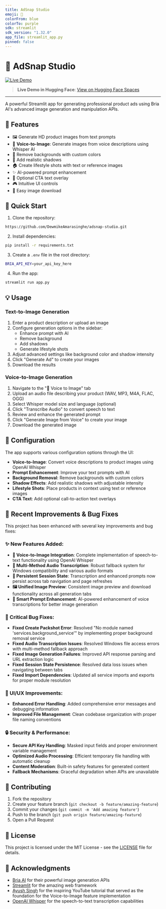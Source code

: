 ```yaml
---
title: AdSnap Studio
emoji: 🎨
colorFrom: blue
colorTo: purple
sdk: streamlit
sdk_version: "1.32.0"
app_file: streamlit_app.py
pinned: false
---
```


# 🎨 AdSnap Studio

[![Live Demo](https://img.shields.io/badge/🤗-Open%20in%20Spaces-blue.svg)](https://huggingface.co/spaces/Dewmike/adsnap-studio)

> **Live Demo in Hugging Face**: [View on Hugging Face Spaces](https://huggingface.co/spaces/Dewmike/adsnap-studio)

---

A powerful Streamlit app for generating professional product ads using Bria AI's advanced image generation and manipulation APIs.

## 🌟 Features

- 🖼️ Generate HD product images from text prompts
- 🎤 **Voice-to-Image**: Generate images from voice descriptions using Whisper AI
- 🎯 Remove backgrounds with custom colors
- 🌅 Add realistic shadows
- 🏠 Create lifestyle shots with text or reference images
- ✨ AI-powered prompt enhancement
- 📝 Optional CTA text overlay
- 🎮 Intuitive UI controls
- 💾 Easy image download

## 🚀 Quick Start

1. Clone the repository:
```bash
https://github.com/DewmikeAmarasinghe/adsnap-studio.git
```

2. Install dependencies:
```bash
pip install -r requirements.txt
```

3. Create a `.env` file in the root directory:
```bash
BRIA_API_KEY=your_api_key_here
```

4. Run the app:
```bash
streamlit run app.py
```

## 💡 Usage

### Text-to-Image Generation
1. Enter a product description or upload an image
2. Configure generation options in the sidebar:
   - Enhance prompt with AI
   - Remove background
   - Add shadows
   - Generate lifestyle shots
3. Adjust advanced settings like background color and shadow intensity
4. Click "Generate Ad" to create your images
5. Download the results

### Voice-to-Image Generation
1. Navigate to the "🎤 Voice to Image" tab
2. Upload an audio file describing your product (WAV, MP3, M4A, FLAC, OGG)
3. Select Whisper model size and language (optional)
4. Click "Transcribe Audio" to convert speech to text
5. Review and enhance the generated prompt
6. Click "Generate Image from Voice" to create your image
7. Download the generated image

## 🔧 Configuration

The app supports various configuration options through the UI:

- **Voice-to-Image**: Convert voice descriptions to product images using OpenAI Whisper
- **Prompt Enhancement**: Improve your text prompts with AI
- **Background Removal**: Remove backgrounds with custom colors
- **Shadow Effects**: Add realistic shadows with adjustable intensity
- **Lifestyle Shots**: Place products in context using text or reference images
- **CTA Text**: Add optional call-to-action text overlays

## 🔧 Recent Improvements & Bug Fixes

This project has been enhanced with several key improvements and bug fixes:

### ✨ New Features Added:
- **🎤 Voice-to-Image Integration**: Complete implementation of speech-to-text functionality using OpenAI Whisper
- **🔄 Multi-Method Audio Transcription**: Robust fallback system for Windows compatibility and various audio formats
- **💾 Persistent Session State**: Transcription and enhanced prompts now persist across tab navigation and page refreshes
- **🖼️ Unified Image Preview**: Consistent image preview and download functionality across all generation tabs
- **🎯 Smart Prompt Enhancement**: AI-powered enhancement of voice transcriptions for better image generation

### 🐛 Critical Bug Fixes:
- **Fixed Create Packshot Error**: Resolved "No module named 'services.background_service'" by implementing proper background removal service
- **Fixed Audio Transcription Issues**: Resolved Windows file access errors with multi-method fallback approach
- **Fixed Image Generation Failures**: Improved API response parsing and URL extraction logic
- **Fixed Session State Persistence**: Resolved data loss issues when navigating between tabs
- **Fixed Import Dependencies**: Updated all service imports and exports for proper module resolution
### 🎨 UI/UX Improvements:
- **Enhanced Error Handling**: Added comprehensive error messages and debugging information
- **Improved File Management**: Clean codebase organization with proper file naming conventions
### 🔒 Security & Performance:
- **Secure API Key Handling**: Masked input fields and proper environment variable management
- **Optimized Audio Processing**: Efficient temporary file handling with automatic cleanup
- **Content Moderation**: Built-in safety features for generated content
- **Fallback Mechanisms**: Graceful degradation when APIs are unavailable
## 🤝 Contributing
1. Fork the repository
2. Create your feature branch (`git checkout -b feature/amazing-feature`)
3. Commit your changes (`git commit -m 'Add amazing feature'`)
4. Push to the branch (`git push origin feature/amazing-feature`)
5. Open a Pull Request
## 📝 License
This project is licensed under the MIT License - see the [LICENSE](LICENSE) file for details.
## 🙏 Acknowledgments
- [Bria AI](https://bria.ai) for their powerful image generation APIs
- [Streamlit](https://streamlit.io) for the amazing web framework
- [Ayush Singh](https://www.youtube.com/watch?v=yH1IdJAN7jA) for the inspiring YouTube tutorial that served as the foundation for the Voice-to-Image feature implementation
- [OpenAI Whisper](https://openai.com/research/whisper) for the speech-to-text transcription capabilities
